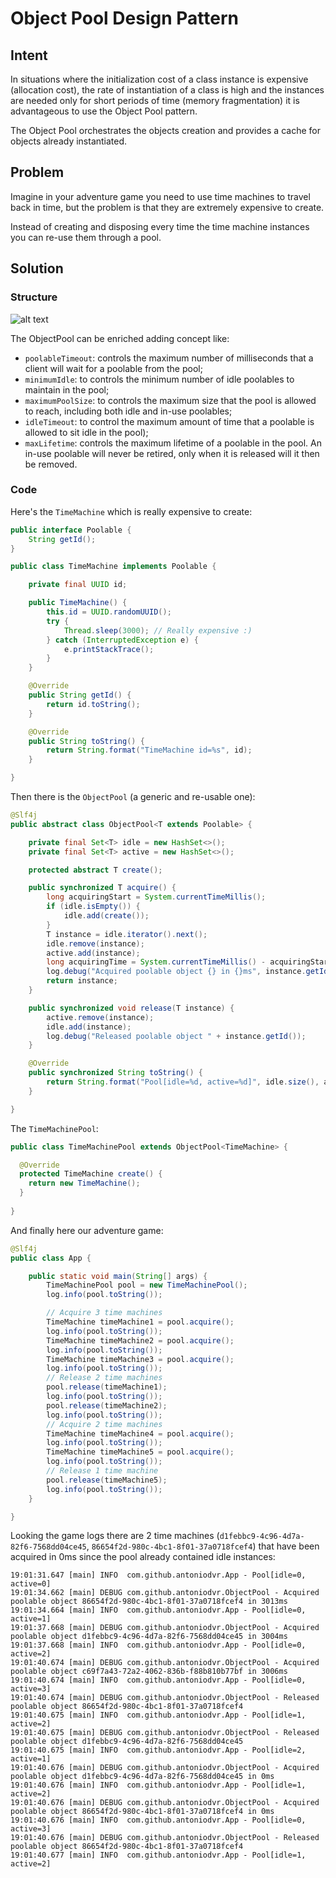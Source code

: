# Object Pool Design Pattern

## Intent
In situations where the initialization cost of a class instance is expensive (allocation cost), the rate of instantiation of a class is high and the instances are needed only for short periods of time (memory fragmentation) it is advantageous to use the Object Pool pattern.

The Object Pool orchestrates the objects creation and provides a cache for objects already instantiated.

## Problem
Imagine in your adventure game you need to use time machines to travel back in time, but the problem is that they are extremely expensive to create.

Instead of creating and disposing every time the time machine instances you can re-use them through a pool.

## Solution

### Structure
![alt text](./etc/class-diagram.png "Object Pool Class Diagram")

The ObjectPool can be enriched adding concept like:
* `poolableTimeout`: controls the maximum number of milliseconds that a client will wait for a poolable from the pool;
* `minimumIdle`: to controls the minimum number of idle poolables to maintain in the pool;
* `maximumPoolSize`: to controls the maximum size that the pool is allowed to reach, including both idle and in-use poolables;
* `idleTimeout`: to control the maximum amount of time that a poolable is allowed to sit idle in the pool);
* `maxLifetime`: controls the maximum lifetime of a poolable in the pool. An in-use poolable will never be retired, only when it is released will it then be removed.

### Code
Here's the `TimeMachine` which is really expensive to create:
```java
public interface Poolable {
    String getId();
}
```

```java
public class TimeMachine implements Poolable {

    private final UUID id;

    public TimeMachine() {
        this.id = UUID.randomUUID();
        try {
            Thread.sleep(3000); // Really expensive :)
        } catch (InterruptedException e) {
            e.printStackTrace();
        }
    }

    @Override
    public String getId() {
        return id.toString();
    }

    @Override
    public String toString() {
        return String.format("TimeMachine id=%s", id);
    }

}
```

Then there is the `ObjectPool` (a generic and re-usable one):

```java
@Slf4j
public abstract class ObjectPool<T extends Poolable> {

    private final Set<T> idle = new HashSet<>();
    private final Set<T> active = new HashSet<>();

    protected abstract T create();

    public synchronized T acquire() {
        long acquiringStart = System.currentTimeMillis();
        if (idle.isEmpty()) {
            idle.add(create());
        }
        T instance = idle.iterator().next();
        idle.remove(instance);
        active.add(instance);
        long acquiringTime = System.currentTimeMillis() - acquiringStart;
        log.debug("Acquired poolable object {} in {}ms", instance.getId(), acquiringTime);
        return instance;
    }

    public synchronized void release(T instance) {
        active.remove(instance);
        idle.add(instance);
        log.debug("Released poolable object " + instance.getId());
    }

    @Override
    public synchronized String toString() {
        return String.format("Pool[idle=%d, active=%d]", idle.size(), active.size());
    }

}
```

The `TimeMachinePool`:

```java
public class TimeMachinePool extends ObjectPool<TimeMachine> {

  @Override
  protected TimeMachine create() {
    return new TimeMachine();
  }
  
}
```

And finally here our adventure game:

```java
@Slf4j
public class App {

    public static void main(String[] args) {
        TimeMachinePool pool = new TimeMachinePool();
        log.info(pool.toString());

        // Acquire 3 time machines
        TimeMachine timeMachine1 = pool.acquire();
        log.info(pool.toString());
        TimeMachine timeMachine2 = pool.acquire();
        log.info(pool.toString());
        TimeMachine timeMachine3 = pool.acquire();
        log.info(pool.toString());
        // Release 2 time machines
        pool.release(timeMachine1);
        log.info(pool.toString());
        pool.release(timeMachine2);
        log.info(pool.toString());
        // Acquire 2 time machines
        TimeMachine timeMachine4 = pool.acquire();
        log.info(pool.toString());
        TimeMachine timeMachine5 = pool.acquire();
        log.info(pool.toString());
        // Release 1 time machine
        pool.release(timeMachine5);
        log.info(pool.toString());
    }

}
```

Looking the game logs there are 2 time machines (`d1febbc9-4c96-4d7a-82f6-7568dd04ce45`, `86654f2d-980c-4bc1-8f01-37a0718fcef4`) that have been acquired in 0ms since the pool already contained idle instances:

```text
19:01:31.647 [main] INFO  com.github.antoniodvr.App - Pool[idle=0, active=0]
19:01:34.662 [main] DEBUG com.github.antoniodvr.ObjectPool - Acquired poolable object 86654f2d-980c-4bc1-8f01-37a0718fcef4 in 3013ms
19:01:34.664 [main] INFO  com.github.antoniodvr.App - Pool[idle=0, active=1]
19:01:37.668 [main] DEBUG com.github.antoniodvr.ObjectPool - Acquired poolable object d1febbc9-4c96-4d7a-82f6-7568dd04ce45 in 3004ms
19:01:37.668 [main] INFO  com.github.antoniodvr.App - Pool[idle=0, active=2]
19:01:40.674 [main] DEBUG com.github.antoniodvr.ObjectPool - Acquired poolable object c69f7a43-72a2-4062-836b-f88b810b77bf in 3006ms
19:01:40.674 [main] INFO  com.github.antoniodvr.App - Pool[idle=0, active=3]
19:01:40.674 [main] DEBUG com.github.antoniodvr.ObjectPool - Released poolable object 86654f2d-980c-4bc1-8f01-37a0718fcef4
19:01:40.675 [main] INFO  com.github.antoniodvr.App - Pool[idle=1, active=2]
19:01:40.675 [main] DEBUG com.github.antoniodvr.ObjectPool - Released poolable object d1febbc9-4c96-4d7a-82f6-7568dd04ce45
19:01:40.675 [main] INFO  com.github.antoniodvr.App - Pool[idle=2, active=1]
19:01:40.676 [main] DEBUG com.github.antoniodvr.ObjectPool - Acquired poolable object d1febbc9-4c96-4d7a-82f6-7568dd04ce45 in 0ms
19:01:40.676 [main] INFO  com.github.antoniodvr.App - Pool[idle=1, active=2]
19:01:40.676 [main] DEBUG com.github.antoniodvr.ObjectPool - Acquired poolable object 86654f2d-980c-4bc1-8f01-37a0718fcef4 in 0ms
19:01:40.676 [main] INFO  com.github.antoniodvr.App - Pool[idle=0, active=3]
19:01:40.676 [main] DEBUG com.github.antoniodvr.ObjectPool - Released poolable object 86654f2d-980c-4bc1-8f01-37a0718fcef4
19:01:40.677 [main] INFO  com.github.antoniodvr.App - Pool[idle=1, active=2]
```